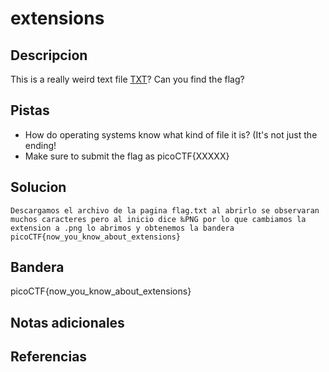 # extensions

## Descripcion
This is a really weird text file [TXT](https://jupiter.challenges.picoctf.org/static/e7e5d188621ee705ceeb0452525412ef/flag.txt)? Can you find the flag?
## Pistas
- How do operating systems know what kind of file it is? (It's not just the ending!
- Make sure to submit the flag as picoCTF{XXXXX}
## Solucion
```
Descargamos el archivo de la pagina flag.txt al abrirlo se observaran muchos caracteres pero al inicio dice ‰PNG por lo que cambiamos la extension a .png lo abrimos y obtenemos la bandera picoCTF{now_you_know_about_extensions}
```

## Bandera

picoCTF{now_you_know_about_extensions}

## Notas adicionales

## Referencias
